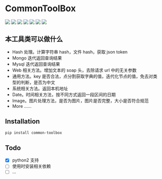 # CommonToolBox

[![](https://img.shields.io/badge/python-2.7.12-green.svg)](https://www.python.org/downloads/release/python-2712/)
[![](https://img.shields.io/badge/python-3.4.6-green.svg)](https://www.python.org/download/releases/3.4.6/)
[![](https://img.shields.io/badge/python-3.5.2-green.svg)](https://www.python.org/downloads/release/python-352/)
[![](https://img.shields.io/badge/python-3.6.2-green.svg)](https://www.python.org/downloads/release/python-362/)
[![](https://img.shields.io/badge/pypy-2.7.13-green.svg)](https://pypy.org/download.html)
[![](https://img.shields.io/badge/jython-2.7.0-green.svg)](http://www.jython.org/downloads.html)
[![](https://img.shields.io/badge/license-MIT-brightgreen.svg)](LICENSE)


## 本工具类可以做什么
 - Hash 处理。计算字符串 hash，文件 hash，获取 json token
 - Mongo 迭代返回查询结果
 - Mysql 迭代返回查询结果
 - Web 相关方法。增加文本的 soap 头，去除请求 url 中的无关参数
 - 通用方法。key 是否合法，点分割获取字典的值，迭代化节点的值，免去对类型的判断，是否为中文
 - 系统相关方法。返回本机地址
 - Date。时间相关方法，按不同方式返回一段区间的日期
 - Image。图片处理方法，是否为图片，图片是否完整，大小是否符合规范
 - More ......

## Installation

```bash
pip install common-toolbox
```

## Todo

- [x] python2 支持
- [ ] 使用时安装相关依赖
- [ ] ...